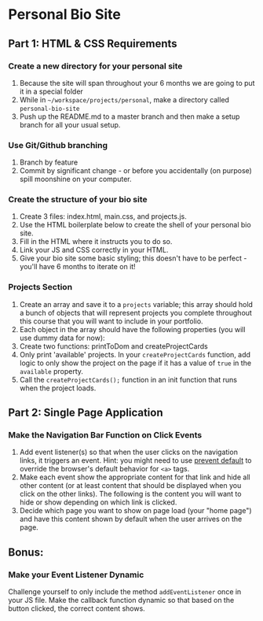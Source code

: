 # Personal Bio Site 

## Part 1: HTML & CSS Requirements

### Create a new directory for your personal site
1. Because the site will span throughout your 6 months we are going to put it in a special folder
2. While in `~/workspace/projects/personal`, make a directory called `personal-bio-site`
3. Push up the README.md to a master branch and then make a setup branch for all your usual setup.

### Use Git/Github branching
1. Branch by feature
2. Commit by significant change - or before you accidentally (on purpose) spill moonshine on your computer.

### Create the structure of your bio site
1. Create 3 files: index.html, main.css, and projects.js.
2. Use the HTML boilerplate below to create the shell of your personal bio site.
3. Fill in the HTML where it instructs you to do so.
4. Link your JS and CSS correctly in your HTML.
5. Give your bio site some basic styling; this doesn't have to be perfect - you'll have 6 months to iterate on it!

### Projects Section
1. Create an array and save it to a `projects` variable; this array should hold a bunch of objects that will represent projects you complete throughout this course that you will want to include in your portfolio.
2. Each object in the array should have the following properties (you will use dummy data for now):
3. Create two functions: printToDom and createProjectCards
4. Only print 'available' projects. In your `createProjectCards` function, add logic to only show the project on the page if it has a value of `true` in the `available` property.
5.  Call the ```createProjectCards();``` function in an init function that runs when the project loads.

## Part 2: Single Page Application

### Make the Navigation Bar Function on Click Events
1. Add event listener(s) so that when the user clicks on the navigation links, it triggers an event. Hint: you might need to use [prevent default](https://developer.mozilla.org/en-US/docs/Web/API/Event/preventDefault) to override the browser's default behavior for `<a>` tags.
2. Make each event show the appropriate content for that link and hide all other content (or at least content that should be displayed when you click on the other links). The following is the content you will want to hide or show depending on which link is clicked.
3. Decide which page you want to show on page load (your "home page") and have this content shown by default when the user arrives on the page.

## Bonus:

### Make your Event Listener Dynamic
Challenge yourself to only include the method `addEventListener` once in your JS file. Make the callback function dynamic so that based on the button clicked, the correct content shows. 